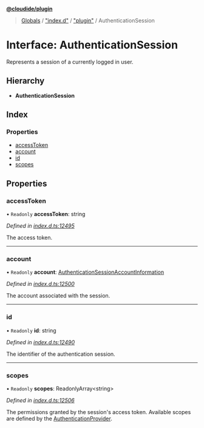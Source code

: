 **[@cloudide/plugin](../README.md)**

> [Globals](../README.md) / ["index.d"](../modules/_index_d_.md) / ["plugin"](../modules/_index_d_._plugin_.md) / AuthenticationSession

# Interface: AuthenticationSession

Represents a session of a currently logged in user.

## Hierarchy

* **AuthenticationSession**

## Index

### Properties

* [accessToken](_index_d_._plugin_.authenticationsession.md#accesstoken)
* [account](_index_d_._plugin_.authenticationsession.md#account)
* [id](_index_d_._plugin_.authenticationsession.md#id)
* [scopes](_index_d_._plugin_.authenticationsession.md#scopes)

## Properties

### accessToken

• `Readonly` **accessToken**: string

*Defined in [index.d.ts:12495](https://github.com/shuyaqian/cloudide-plugin-api/blob/9d985be/index.d.ts#L12495)*

The access token.

___

### account

• `Readonly` **account**: [AuthenticationSessionAccountInformation](_index_d_._plugin_.authenticationsessionaccountinformation.md)

*Defined in [index.d.ts:12500](https://github.com/shuyaqian/cloudide-plugin-api/blob/9d985be/index.d.ts#L12500)*

The account associated with the session.

___

### id

• `Readonly` **id**: string

*Defined in [index.d.ts:12490](https://github.com/shuyaqian/cloudide-plugin-api/blob/9d985be/index.d.ts#L12490)*

The identifier of the authentication session.

___

### scopes

• `Readonly` **scopes**: ReadonlyArray\<string>

*Defined in [index.d.ts:12506](https://github.com/shuyaqian/cloudide-plugin-api/blob/9d985be/index.d.ts#L12506)*

The permissions granted by the session's access token. Available scopes
are defined by the [AuthenticationProvider](#AuthenticationProvider).
